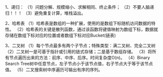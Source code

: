 1、递归：
（1）问题分解、规模缩小、求解相同、终止条件；
（2）不要人脑递归！！！
（3）避免重复计算，堆栈溢出。

2、哈希表
（1）哈希表是数组的一种扩展，使用的是数组下标随机访问数据的特性。
（2）哈希表的关键是散列函数，通过该函数将键值映射为数组下标，数据就存储在数组下标对应的位置或者数组下标对应Bucket(链表)

3、二叉树
（1）每个节点最多有两个子节点；特殊类型：满二叉树、完全二叉树
（2）二叉树一是可基于指针或引用的链式存储；二是基于数组存储。
（3）将所有节点遍历出来的方法：前序、中序、后序。时间复杂度O(n)。
（4）Binary Search Tree树中任意节点，左子节点小于该节点值，右子节点大于等于该节点值。
（5）二叉搜索树中序遍历可输出有序的序列。

